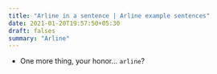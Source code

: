 ```yaml
---
title: "Arline in a sentence | Arline example sentences"
date: 2021-01-20T19:57:50+05:30
draft: falses
summary: "Arline"
---
```

- One more thing, your honor... `arline`?
                 
